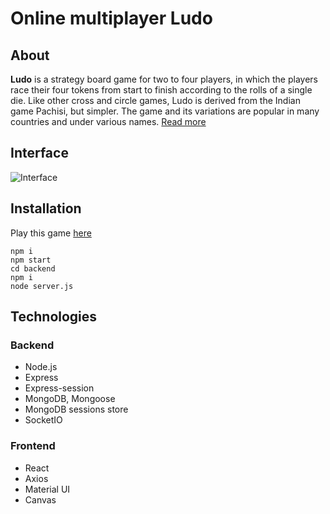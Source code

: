 # Online multiplayer Ludo
## About

**Ludo** is a strategy board game for two to four players, in which the players race their four tokens from start to finish according to the rolls of a single die. Like other cross and circle games, Ludo is derived from the Indian game Pachisi, but simpler. The game and its variations are popular in many countries and under various names.  [Read more](https://en.wikipedia.org/wiki/Ludo_(board_game))

## Interface
![Interface](https://github.com/Wenszel/mern-ludo/blob/main/src/images/readme1.png?raw=true)

## Installation
Play this game [here](https://smaga-wiktor-ludo.herokuapp.com)
```
npm i
npm start 
cd backend
npm i
node server.js
``` 

## Technologies
### Backend
- Node.js
- Express 
- Express-session
- MongoDB, Mongoose
- MongoDB sessions store
- SocketIO
### Frontend
- React 
- Axios
- Material UI
- Canvas